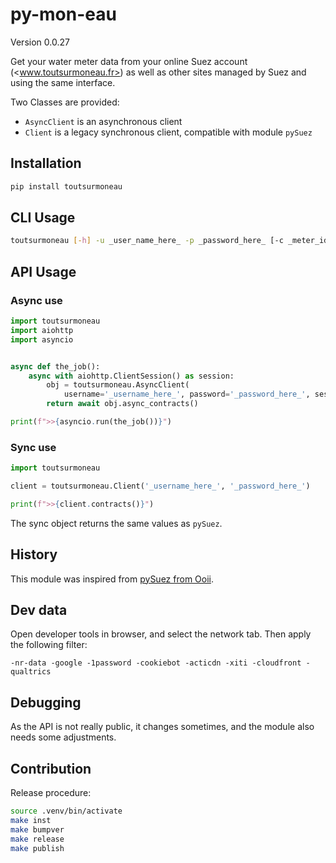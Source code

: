 # py-mon-eau

Version 0.0.27

Get your water meter data from your online Suez account (<www.toutsurmoneau.fr>) as well as other sites managed by Suez and using the same interface.

Two Classes are provided:

- `AsyncClient` is an asynchronous client
- `Client` is a legacy synchronous client, compatible with module `pySuez`

## Installation

```bash
pip install toutsurmoneau
```

## CLI Usage

```bash
toutsurmoneau [-h] -u _user_name_here_ -p _password_here_ [-c _meter_id_] [-e _action_]
```

## API Usage

### Async use

```python
import toutsurmoneau
import aiohttp
import asyncio


async def the_job():
    async with aiohttp.ClientSession() as session:
        obj = toutsurmoneau.AsyncClient(
            username='_username_here_', password='_password_here_', session=session)
        return await obj.async_contracts()

print(f">>{asyncio.run(the_job())}")
```

### Sync use

```python
import toutsurmoneau

client = toutsurmoneau.Client('_username_here_', '_password_here_')

print(f">>{client.contracts()}")
```

The sync object returns the same values as `pySuez`.

## History

This module was inspired from [pySuez from Ooii](https://github.com/ooii/pySuez).

## Dev data

Open developer tools in browser, and select the network tab.
Then apply the following filter:

```text
-nr-data -google -1password -cookiebot -acticdn -xiti -cloudfront -qualtrics
```

## Debugging

As the API is not really public, it changes sometimes, and the module also needs some adjustments.

## Contribution

Release procedure:

```bash
source .venv/bin/activate
make inst
make bumpver
make release
make publish
```
